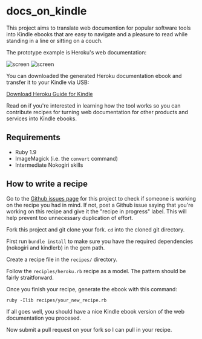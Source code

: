 # docs_on_kindle

This project aims to translate web documention for popular software tools into
Kindle ebooks that are easy to navigate and a pleasure to read while standing
in a line or sitting on a couch.

The prototype example is Heroku's web documentation:

![screen](https://github.com/danchoi/docrails_kindle/raw/master/images/toc-sm.gif)
![screen](https://github.com/danchoi/docrails_kindle/raw/master/images/article-sm.gif)

You can downloaded the generated Heroku documentation ebook and transfer it to
your Kindle via USB:

[Download Heroku Guide for Kindle][mobi]

[mobi]:https://github.com/danchoi/docs_on_kindle/raw/master/mobi/heroku-guide.2012-01-20.mobi

Read on if you're interested in learning how the tool works so you can
contribute recipes for turning web documentation for other products and
services into Kindle ebooks.

## Requirements

* Ruby 1.9
* ImageMagick (i.e. the `convert` command)
* Intermediate Nokogiri skills

## How to write a recipe

Go to the [Github issues page][issues] for this project to check if someone is
working on the recipe you had in mind.  If not, post a Github issue saying that
you're working on this recipe and give it the "recipe in progress" label. This
will help prevent too unnecessary duplication of effort.

[issues]:https://github.com/danchoi/docs_on_kindle/issues

Fork this project and git clone your fork. `cd` into the cloned git
directory.

First run `bundle install` to make sure you have the required dependencies
(nokogiri and kindlerb) in the gem path.

Create a recipe file in the `recipes/` directory.

Follow the `reciples/heroku.rb` recipe as a model. The pattern should be fairly
straitforward.

Once you finish your recipe, generate the ebook with this command:

    ruby -Ilib recipes/your_new_recipe.rb

If all goes well, you should have a nice Kindle ebook version of the web
documentation you procesed.

Now submit a pull request on your fork so I can pull in your recipe.



